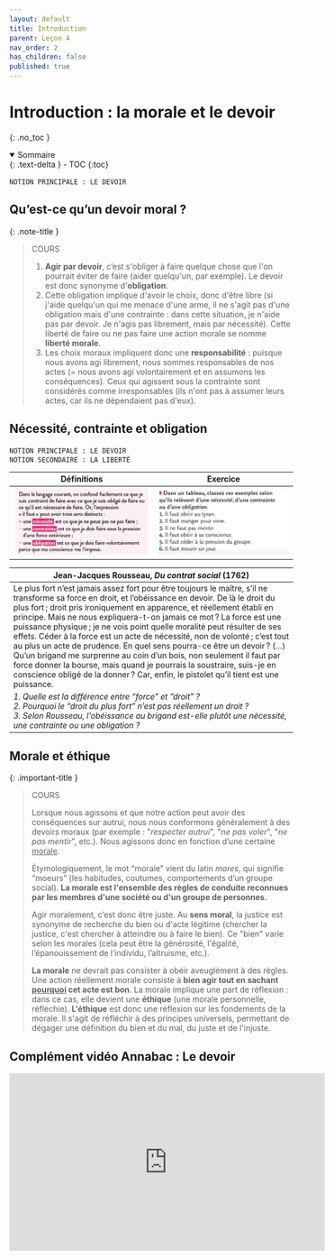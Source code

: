 ```yaml
---
layout: default
title: Introduction
parent: Leçon 4
nav_order: 2
has_children: false
published: true
---
```

# Introduction : la morale et le devoir
{: .no_toc }

<details open markdown="block">
  <summary>
    Sommaire
  </summary>
  {: .text-delta }
- TOC
{:toc}
</details>

```
NOTION PRINCIPALE : LE DEVOIR
```

## Qu’est-ce qu’un devoir moral ?

{: .note-title }
> COURS
>
>1. **Agir par devoir**, c’est s'obliger à faire quelque chose que l'on pourrait éviter de faire (aider quelqu'un, par exemple). Le devoir est donc synonyme d'**obligation**.     
>2. Cette obligation implique d'avoir le choix, donc d'être libre (si j'aide quelqu'un qui me menace d'une arme, il ne s'agit pas d'une obligation mais d'une contrainte : dans cette situation, je n'aide pas par devoir. Je n'agis pas librement, mais par nécessité). Cette liberté de faire ou ne pas faire une action morale se nomme **liberté morale**.   
>3. Les choix moraux impliquent donc une **responsabilité** : puisque nous avons agi librement, nous sommes responsables de nos actes (= nous avons agi volontairement et en assumons les conséquences). Ceux qui agissent sous la contrainte sont considérés comme irresponsables (ils n'ont pas à assumer leurs actes, car ils ne dépendaient pas d'eux). 

## Nécessité, contrainte et obligation

```
NOTION PRINCIPALE : LE DEVOIR
NOTION SECONDAIRE : LA LIBERTÉ
```


| Définitions        | Exercice    |
| ---------------------------------- | --------------------------------- |
| <img src="../../assets/img/obligation.png" style="zoom:100%;" /> | <img src="../../assets/img/exo-obligation.png" style="zoom:100%;" /> | 

| Jean-Jacques Rousseau, *Du contrat social* (1762)      |
| ------------------------------------------------------ | 
| Le plus fort n’est jamais assez fort pour être toujours le maître, s’il ne transforme sa force en droit, et l’obéissance en devoir. De là le droit du plus fort ; droit pris ironiquement en apparence, et réellement établi en principe. Mais ne nous expliquera-t-on jamais ce mot ? La force est une puissance physique ; je ne vois point quelle moralité peut résulter de ses effets. Céder à la force est un acte de nécessité, non de volonté ; c’est tout au plus un acte de prudence. En quel sens pourra-ce être un devoir ? (…) <br>Qu’un brigand me surprenne au coin d’un bois, non seulement il faut par force donner la bourse, mais quand je pourrais la soustraire, suis-je en conscience obligé de la donner ? Car, enfin, le pistolet qu’il tient est une puissance. |
| *1. Quelle est la différence entre “force” et ”droit” ?<br>2. Pourquoi le “droit du plus fort” n’est pas réellement un droit ?<br>3. Selon Rousseau, l'obéissance au brigand est-elle plutôt une nécessité, une contrainte ou une obligation ?*   |


## Morale et éthique

{: .important-title }
> COURS
>
>Lorsque nous agissons et que notre action peut avoir des conséquences sur autrui, nous nous conformons généralement à des devoirs moraux (par exemple : "*respecter autrui*", "*ne pas voler*", "*ne pas mentir*", etc.). Nous agissons donc en fonction d’une certaine <u>morale</u>.
>
>Étymologiquement, le mot “morale” vient du latin *mores*, qui signifie “moeurs” (les habitudes, coutumes, comportements d’un groupe social). **La morale est  l'ensemble des règles de conduite reconnues par les membres d'une société ou d'un groupe de personnes.**
>
>Agir moralement, c’est donc être juste. Au **sens moral**, la justice est synonyme de recherche du bien ou d'acte légitime (chercher la justice, c'est chercher à atteindre ou à faire le bien). Ce "bien" varie selon les morales (cela peut être la générosité, l'égalité, l’épanouissement de l’individu, l’altruisme, etc.).
>
>**La morale** ne devrait pas consister à obéir aveuglément à des règles. Une action réellement morale consiste à **bien agir tout en sachant <u>pourquoi</u> cet acte est bon**. La morale implique une part de réflexion : dans ce cas, elle devient une **éthique** (une morale personnelle, réfléchie). **L'éthique** est donc une réflexion sur les fondements de la morale. Il s'agit de réfléchir à des principes universels, permettant de dégager une définition du bien et du mal, du juste et de l'injuste.

## Complément vidéo Annabac : Le devoir

<iframe width="560" height="315" src="https://www.youtube.com/embed/IX7mubhgukw?si=x01RE7i488gNt8cZ" title="YouTube video player" frameborder="0" allow="accelerometer; autoplay; clipboard-write; encrypted-media; gyroscope; picture-in-picture; web-share" referrerpolicy="strict-origin-when-cross-origin" allowfullscreen></iframe>